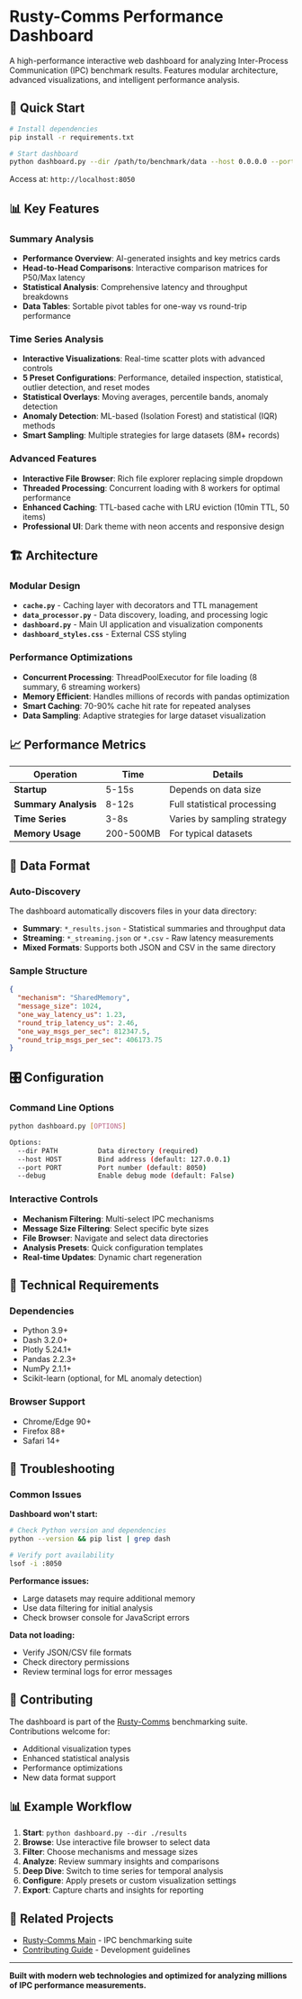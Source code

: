 # Rusty-Comms Performance Dashboard

A high-performance interactive web dashboard for analyzing Inter-Process Communication (IPC) benchmark results. Features modular architecture, advanced visualizations, and intelligent performance analysis.

## 🚀 **Quick Start**

```bash
# Install dependencies
pip install -r requirements.txt

# Start dashboard
python dashboard.py --dir /path/to/benchmark/data --host 0.0.0.0 --port 8050
```

Access at: `http://localhost:8050`

## 📊 **Key Features**

### **Summary Analysis**
- **Performance Overview**: AI-generated insights and key metrics cards
- **Head-to-Head Comparisons**: Interactive comparison matrices for P50/Max latency
- **Statistical Analysis**: Comprehensive latency and throughput breakdowns
- **Data Tables**: Sortable pivot tables for one-way vs round-trip performance

### **Time Series Analysis** 
- **Interactive Visualizations**: Real-time scatter plots with advanced controls
- **5 Preset Configurations**: Performance, detailed inspection, statistical, outlier detection, and reset modes
- **Statistical Overlays**: Moving averages, percentile bands, anomaly detection
- **Anomaly Detection**: ML-based (Isolation Forest) and statistical (IQR) methods
- **Smart Sampling**: Multiple strategies for large datasets (8M+ records)

### **Advanced Features**
- **Interactive File Browser**: Rich file explorer replacing simple dropdown
- **Threaded Processing**: Concurrent loading with 8 workers for optimal performance  
- **Enhanced Caching**: TTL-based cache with LRU eviction (10min TTL, 50 items)
- **Professional UI**: Dark theme with neon accents and responsive design

## 🏗️ **Architecture**

### **Modular Design**
- **`cache.py`** - Caching layer with decorators and TTL management
- **`data_processor.py`** - Data discovery, loading, and processing logic
- **`dashboard.py`** - Main UI application and visualization components
- **`dashboard_styles.css`** - External CSS styling

### **Performance Optimizations**
- **Concurrent Processing**: ThreadPoolExecutor for file loading (8 summary, 6 streaming workers)
- **Memory Efficient**: Handles millions of records with pandas optimization
- **Smart Caching**: 70-90% cache hit rate for repeated analyses
- **Data Sampling**: Adaptive strategies for large dataset visualization

## 📈 **Performance Metrics**

| Operation | Time | Details |
|-----------|------|---------|
| **Startup** | 5-15s | Depends on data size |
| **Summary Analysis** | 8-12s | Full statistical processing |
| **Time Series** | 3-8s | Varies by sampling strategy |
| **Memory Usage** | 200-500MB | For typical datasets |

## 📁 **Data Format**

### **Auto-Discovery**
The dashboard automatically discovers files in your data directory:

- **Summary**: `*_results.json` - Statistical summaries and throughput data
- **Streaming**: `*_streaming.json` or `*.csv` - Raw latency measurements
- **Mixed Formats**: Supports both JSON and CSV in the same directory

### **Sample Structure**
```json
{
  "mechanism": "SharedMemory",
  "message_size": 1024,
  "one_way_latency_us": 1.23,
  "round_trip_latency_us": 2.46,
  "one_way_msgs_per_sec": 812347.5,
  "round_trip_msgs_per_sec": 406173.75
}
```

## 🎛️ **Configuration**

### **Command Line Options**
```bash
python dashboard.py [OPTIONS]

Options:
  --dir PATH          Data directory (required)
  --host HOST         Bind address (default: 127.0.0.1)
  --port PORT         Port number (default: 8050)  
  --debug             Enable debug mode (default: False)
```

### **Interactive Controls**
- **Mechanism Filtering**: Multi-select IPC mechanisms
- **Message Size Filtering**: Select specific byte sizes
- **File Browser**: Navigate and select data directories
- **Analysis Presets**: Quick configuration templates
- **Real-time Updates**: Dynamic chart regeneration

## 🔧 **Technical Requirements**

### **Dependencies**
- Python 3.9+
- Dash 3.2.0+
- Plotly 5.24.1+  
- Pandas 2.2.3+
- NumPy 2.1.1+
- Scikit-learn (optional, for ML anomaly detection)

### **Browser Support**
- Chrome/Edge 90+
- Firefox 88+
- Safari 14+

## 🐛 **Troubleshooting**

### **Common Issues**

**Dashboard won't start:**
```bash
# Check Python version and dependencies
python --version && pip list | grep dash

# Verify port availability  
lsof -i :8050
```

**Performance issues:**
- Large datasets may require additional memory
- Use data filtering for initial analysis
- Check browser console for JavaScript errors

**Data not loading:**
- Verify JSON/CSV file formats
- Check directory permissions
- Review terminal logs for error messages

## 🤝 **Contributing**

The dashboard is part of the [Rusty-Comms](../../README.md) benchmarking suite. Contributions welcome for:

- Additional visualization types
- Enhanced statistical analysis  
- Performance optimizations
- New data format support

## 📊 **Example Workflow**

1. **Start**: `python dashboard.py --dir ./results`
2. **Browse**: Use interactive file browser to select data
3. **Filter**: Choose mechanisms and message sizes
4. **Analyze**: Review summary insights and comparisons
5. **Deep Dive**: Switch to time series for temporal analysis
6. **Configure**: Apply presets or custom visualization settings
7. **Export**: Capture charts and insights for reporting

## 🔗 **Related Projects**

- [Rusty-Comms Main](../../README.md) - IPC benchmarking suite
- [Contributing Guide](../../CONTRIBUTING.md) - Development guidelines

---

**Built with modern web technologies and optimized for analyzing millions of IPC performance measurements.**